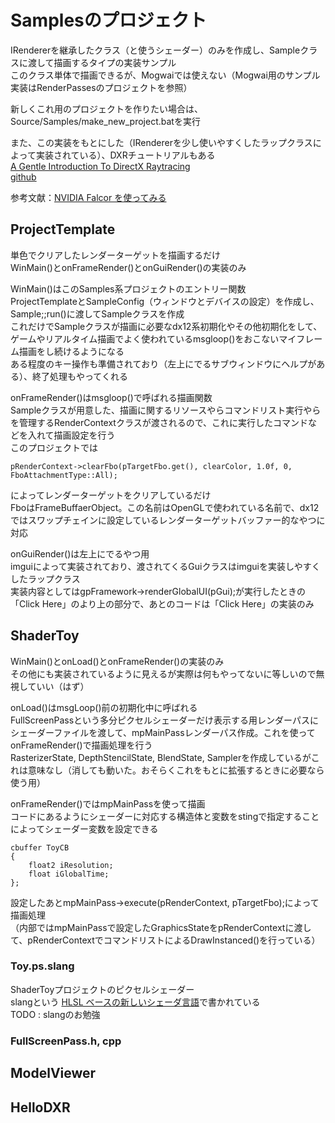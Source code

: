 # Samplesのプロジェクト


IRendererを継承したクラス（と使うシェーダー）のみを作成し、Sampleクラスに渡して描画するタイプの実装サンプル  
このクラス単体で描画できるが、Mogwaiでは使えない（Mogwai用のサンプル実装はRenderPassesのプロジェクトを参照）  

新しくこれ用のプロジェクトを作りたい場合は、Source/Samples/make_new_project.batを実行  

また、この実装をもとにした（IRendererを少し使いやすくしたラップクラスによって実装されている）、DXRチュートリアルもある  
[A Gentle Introduction To DirectX Raytracing](http://cwyman.org/code/dxrTutors/dxr_tutors.md.html)  
[github](https://github.com/NVIDIAGameWorks/GettingStartedWithRTXRayTracing)  

参考文献：[NVIDIA Falcor を使ってみる](https://shikihuiku.github.io/post/falcor_getting_started/  )

## ProjectTemplate
単色でクリアしたレンダーターゲットを描画するだけ  
WinMain()とonFrameRender()とonGuiRender()の実装のみ  

WinMain()はこのSamples系プロジェクトのエントリー関数  
ProjectTemplateとSampleConfig（ウィンドウとデバイスの設定）を作成し、Sample;;run()に渡してSampleクラスを作成  
これだけでSampleクラスが描画に必要なdx12系初期化やその他初期化をして、ゲームやリアルタイム描画でよく使われているmsgloop()をおこないマイフレーム描画をし続けるようになる  
ある程度のキー操作も準備されており（左上にでるサブウィンドウにヘルプがある）、終了処理もやってくれる  

onFrameRender()はmsgloop()で呼ばれる描画関数  
Sampleクラスが用意した、描画に関するリソースやらコマンドリスト実行やらを管理するRenderContextクラスが渡されるので、これに実行したコマンドなどを入れて描画設定を行う  
このプロジェクトでは

    pRenderContext->clearFbo(pTargetFbo.get(), clearColor, 1.0f, 0, FboAttachmentType::All);
    
によってレンダーターゲットをクリアしているだけ  
FboはFrameBuffaerObject。この名前はOpenGLで使われている名前で、dx12ではスワップチェインに設定しているレンダーターゲットバッファー的なやつに対応  

onGuiRender()は左上にでるやつ用  
imguiによって実装されており、渡されてくるGuiクラスはimguiを実装しやすくしたラップクラス  
実装内容としてはgpFramework->renderGlobalUI(pGui);が実行したときの「Click Here」のより上の部分で、あとのコードは「Click Here」の実装のみ  

## ShaderToy
WinMain()とonLoad()とonFrameRender()の実装のみ  
その他にも実装されているように見えるが実際は何もやってないに等しいので無視していい（はず）  

onLoad()はmsgLoop()前の初期化中に呼ばれる  
FullScreenPassという多分ピクセルシェーダーだけ表示する用レンダーパスにシェーダーファイルを渡して、mpMainPassレンダーパス作成。これを使ってonFrameRender()で描画処理を行う  
RasterizerState, DepthStencilState, BlendState, Samplerを作成しているがこれは意味なし（消しても動いた。おそらくこれをもとに拡張するときに必要なら使う用）  

onFrameRender()ではmpMainPassを使って描画  
コードにあるようにシェーダーに対応する構造体と変数をstingで指定することによってシェーダー変数を設定できる  

    cbuffer ToyCB
    {
        float2 iResolution;
        float iGlobalTime;
    };
設定したあとmpMainPass->execute(pRenderContext, pTargetFbo);によって描画処理  
（内部ではmpMainPassで設定したGraphicsStateをpRenderContextに渡して、pRenderContextでコマンドリストによるDrawInstanced()を行っている）  

### Toy.ps.slang
ShaderToyプロジェクトのピクセルシェーダー  
slangという [HLSL ベースの新しいシェーダ言語](http://masafumi.cocolog-nifty.com/masafumis_diary/2018/11/hlsl-slang-8752.html)で書かれている  
TODO : slangのお勉強  


### FullScreenPass.h, cpp



## ModelViewer

## HelloDXR


<!--stackedit_data:
eyJoaXN0b3J5IjpbLTE1MjczNDI5NzMsLTgzODUwMjI3NywtMz
Y1MTkyMiwtMTA5NTU1NjMwMywtMTAxNzk5MjkzOSwtMTI5Nzgy
NjczLDgyNDU3MDE3MywxMDYwMzM2MDk5LC0xNDc0NzAwMjIsLT
E2NDQ1NDcwNTgsLTE1ODY2OTQ0NDksMTc3ODkxOTU5NywzMDIy
MDU4ODcsOTQ2NDc4MjkzLDc1NjU3Mjc4OV19
-->